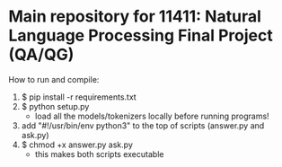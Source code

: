 # Main repository for 11411: Natural Language Processing Final Project (QA/QG)

How to run and compile:
1. $ pip install -r requirements.txt
2. $ python setup.py
    - load all the models/tokenizers locally before running programs!
2. add "#!/usr/bin/env python3" to the top of scripts (answer.py and ask.py)
3. $ chmod +x answer.py ask.py
    - this makes both scripts executable
